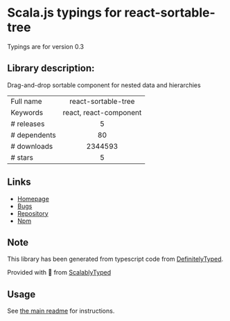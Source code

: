 
# Scala.js typings for react-sortable-tree

Typings are for version 0.3

## Library description:
Drag-and-drop sortable component for nested data and hierarchies

|                    |                 |
| ------------------ | :-------------: |
| Full name          | react-sortable-tree |
| Keywords           | react, react-component |
| # releases         | 5 |
| # dependents       | 80 |
| # downloads        | 2344593 |
| # stars            | 5 |

## Links
- [Homepage](https://frontend-collective.github.io/react-sortable-tree/)
- [Bugs](https://github.com/frontend-collective/react-sortable-tree/issues)
- [Repository](https://github.com/frontend-collective/react-sortable-tree)
- [Npm](https://www.npmjs.com/package/react-sortable-tree)
    


## Note
This library has been generated from typescript code from [DefinitelyTyped](https://definitelytyped.org).

Provided with :purple_heart: from [ScalablyTyped](https://github.com/oyvindberg/ScalablyTyped)

## Usage
See [the main readme](../../readme.md) for instructions.


